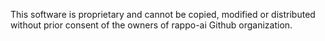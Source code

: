 This software is proprietary and cannot be copied, modified or distributed without prior consent of the owners of rappo-ai Github organization.
